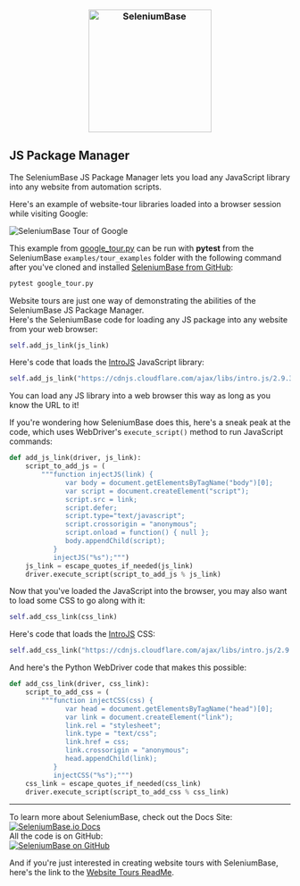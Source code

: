 <p><h3 align="center"><a href="https://github.com/seleniumbase/SeleniumBase"><img src="https://cdn2.hubspot.net/hubfs/100006/images/super_logo_sb23.png" alt="SeleniumBase" width="220" /></a></h3></p>

## JS Package Manager

<div>The SeleniumBase JS Package Manager lets you load any JavaScript library into any website from automation scripts.</div>
<p><div>Here's an example of website-tour libraries loaded into a browser session while visiting Google:<div></div>

<img src="https://cdn2.hubspot.net/hubfs/100006/google_tour_3.gif" title="SeleniumBase Tour of Google"><br />

This example from [google_tour.py](https://github.com/seleniumbase/SeleniumBase/blob/master/examples/tour_examples/google_tour.py) can be run with <b>pytest</b> from the SeleniumBase ``examples/tour_examples`` folder with the following command after you've cloned and installed [SeleniumBase from GitHub](https://github.com/seleniumbase/SeleniumBase):

```bash
pytest google_tour.py
```

<div>Website tours are just one way of demonstrating the abilities of the SeleniumBase JS Package Manager.</div>
<div>Here's the SeleniumBase code for loading any JS package into any website from your web browser:</div>

```python
self.add_js_link(js_link)
```

Here's code that loads the <a href="https://introjs.com/">IntroJS</a> JavaScript library:

```python
self.add_js_link("https://cdnjs.cloudflare.com/ajax/libs/intro.js/2.9.3/intro.min.js")
```

<div>You can load any JS library into a web browser this way as long as you know the URL to it!</div>

If you're wondering how SeleniumBase does this, here's a sneak peak at the code, which uses WebDriver's ``execute_script()`` method to run JavaScript commands:

```python
def add_js_link(driver, js_link):
    script_to_add_js = (
        """function injectJS(link) {
              var body = document.getElementsByTagName("body")[0];
              var script = document.createElement("script");
              script.src = link;
              script.defer;
              script.type="text/javascript";
              script.crossorigin = "anonymous";
              script.onload = function() { null };
              body.appendChild(script);
           }
           injectJS("%s");""")
    js_link = escape_quotes_if_needed(js_link)
    driver.execute_script(script_to_add_js % js_link)
```

<p>Now that you've loaded the JavaScript into the browser, you may also want to load some CSS to go along with it:</p>

```python
self.add_css_link(css_link)
```

<p>Here's code that loads the <a href="https://introjs.com/">IntroJS</a> CSS:</p>

```python
self.add_css_link("https://cdnjs.cloudflare.com/ajax/libs/intro.js/2.9.3/introjs.css")
```

<p>And here's the Python WebDriver code that makes this possible:</p>

```python
def add_css_link(driver, css_link):
    script_to_add_css = (
        """function injectCSS(css) {
              var head = document.getElementsByTagName("head")[0];
              var link = document.createElement("link");
              link.rel = "stylesheet";
              link.type = "text/css";
              link.href = css;
              link.crossorigin = "anonymous";
              head.appendChild(link);
           }
           injectCSS("%s");""")
    css_link = escape_quotes_if_needed(css_link)
    driver.execute_script(script_to_add_css % css_link)
```

--------

<div>To learn more about SeleniumBase, check out the Docs Site:</div>
<a href="https://seleniumbase.io">
<img src="https://img.shields.io/badge/docs-%20%20SeleniumBase.io-11BBDD.svg" alt="SeleniumBase.io Docs" /></a>

<div>All the code is on GitHub:</div>
<a href="https://github.com/seleniumbase/SeleniumBase">
<img src="https://img.shields.io/badge/✅%20💛%20View%20Code-on%20GitHub%20🌎%20🚀-02A79E.svg" alt="SeleniumBase on GitHub" /></a>

And if you're just interested in creating website tours with SeleniumBase, here's the link to the <a href="https://seleniumbase.io/examples/tour_examples/ReadMe/">Website Tours ReadMe</a>.
